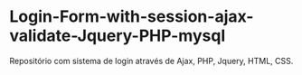 # Login-Form-with-session-ajax-validate-Jquery-PHP-mysql
Repositório com sistema de login através de Ajax, PHP, Jquery, HTML, CSS.
